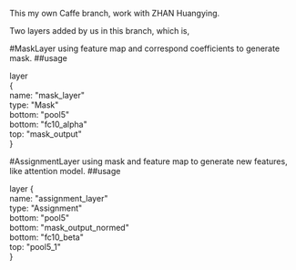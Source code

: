 This my own Caffe branch, work with ZHAN Huangying.

Two layers added by us in this branch, which is,

#MaskLayer
using feature map and correspond coefficients to generate mask.
##usage

layer  
{   
    name: "mask_layer"  
    type: "Mask"  
    bottom: "pool5"  
    bottom: "fc10_alpha"  
    top: "mask_output"  
}

#AssignmentLayer
using mask and feature map to generate new features, like attention model.
##usage

layer
{  
    name: "assignment_layer"  
    type: "Assignment"  
    bottom: "pool5"  
    bottom: "mask_output_normed"  
    bottom: "fc10_beta"  
    top: "pool5_1"  
}
